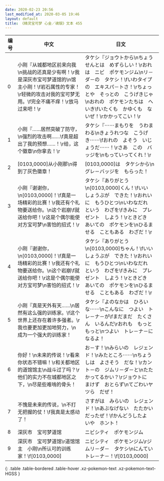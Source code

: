 ```yaml
---
date: 2020-02-23 20:56
last_modified_at: 2020-03-05 19:46
layout: default
title: 《精灵宝可梦 心金／魂银》文本 455
---
```

| 编号 | 中文 | 日文 |
| ---- | ---- | ---- |
| 0 | 小刚『从城都地区前来向我\n挑战的还真是少有啊！\r我是深灰市宝可梦道馆的\n馆主小刚！\f岩石属性的专家！\r轻微的攻击对我的宝可梦无用。\f完全不痛不痒！\r放马过来吧！\r | タケシ『ジョウトから\nちょうせんとは　めずらしい！\rおれは　ニビ　ポケモンジム\nリ－ダ－の　タケシ！\fいわタイプの　エキスパ－トさ！\rちょっとや　そっとの　こうげきじゃ\nおれの　ポケモンたちは　へいき\fいたくも　かゆくも　ないぜ！\rかかってこい！\r |
| 1 | 小刚『……居然突破了防守，\n强烈的攻击啊……\f真是超出了我的预想……！\r给，这个徽章\n你拿去！\r | タケシ『⋯⋯まもりを　うわまわる\nきょうれつな　こうげき⋯⋯\fおれの　よそう　いじょうだ⋯⋯！\rさあ　この　バッジを\nもっていってくれ！\r |
| 2 | [0103,0000]从小刚那\n得到了灰色徽章！ | [0103,0000]は　タケシから\nグレ－バッジを　もらった！ |
| 3 | 小刚『谢谢你，\n[0103,0000]！\f真是一场精彩的比赛！\r我还有个礼物要送给你。\n这个岩崩\f就送给你吧！\r这是个偶尔能使对方宝可梦\n害怕的招式！\r | タケシ『ありがとう\n[0103,0000]くん！\fいい　しょうぶが　できた！\rおれいに　もうひとつ\nいわなだれ　という　わざを\fきみに　プレゼント　しよう！\rときどき　あいての　ポケモンを\nひるませる　こともある　わざだ！\r |
| 4 | 小刚『谢谢你，\n[0103,0000]！\f真是一场精彩的比赛！\r我还有个礼物要送给你。\n这个岩崩\f就送给你吧！\r这是个偶尔能使对方宝可梦\n害怕的招式！\r | タケシ『ありがとう\n[0103,0000]ちゃん！\fいい　しょうぶが　できた！\rおれいに　もうひとつ\nいわなだれ　という　わざを\fきみに　プレゼント　しよう！\rときどき　あいての　ポケモンを\nひるませる　こともある　わざだ！\r |
| 5 | 小刚『真是天外有天……\n居然有这么强的训练家。\f这个世界上还存在着许多强者。\r我也要更加更加地努力，\n成为一个强大的训练家！ | タケシ『よのなかは　ひろいな⋯⋯\nこんなに　つよい　トレ－ナ－が\fまだまだ　たくさん　いるんだ\rおれも　もっと　もっと\nつよい　トレ－ナ－に　なるよ！ |
| 6 | 你好！\n未来的传说！\r看来你状态不错嘛！\r和关都地区的道馆馆主\n战斗过了吗？\r他们的实力不在城都地区之下，\n尽是些难啃的骨头！ | お－す！\nみらいの　レジェンド！\rみたところ⋯⋯\nちょうしは　よさそう　だな！\rカント－の　ジムリ－ダ－と\nたたかってるかい？\rジョウトに　まけず　おとらず\nてごわいヤツら　だぜ！ |
| 7 | 不愧是未来的传说，\n不打无把握的仗！\f我真是太感动了！ | さすがは　みらいの　レジェンド！\nあぶなげない　たたかい　だったぜ！\fかんどうしたよ　いや　ホント！ |
| 8 | 深灰市　宝可梦道馆 | ニビシティ　ポケモンジム |
| 9 | 深灰市　宝可梦道馆\r道馆馆主　小刚\n所认可的训练家！\f[0103,0000] | ニビシティ　ポケモンジム\rジムリ－ダ－　タケシ\nにんてい　トレ－ナ－！\f[0103,0000] |
{: .table .table-bordered .table-hover .xz-pokemon-text .xz-pokemon-text-HGSS }